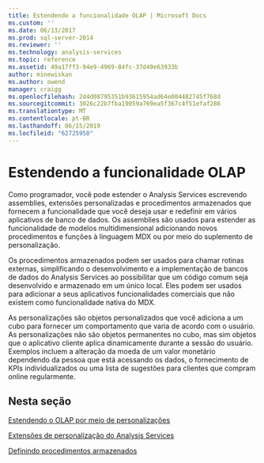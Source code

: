 ```yaml
---
title: Estendendo a funcionalidade OLAP | Microsoft Docs
ms.custom: ''
ms.date: 06/13/2017
ms.prod: sql-server-2014
ms.reviewer: ''
ms.technology: analysis-services
ms.topic: reference
ms.assetid: 49a17ff3-94e9-4969-84fc-37d49e63933b
author: minewiskan
ms.author: owend
manager: craigg
ms.openlocfilehash: 2d4d08795351b93615954ad64e004482745f768d
ms.sourcegitcommit: 3026c22b7fba19059a769ea5f367c4f51efaf286
ms.translationtype: MT
ms.contentlocale: pt-BR
ms.lasthandoff: 06/15/2019
ms.locfileid: "62725950"
---
```

# <a name="extending-olap-functionality"></a>Estendendo a funcionalidade OLAP
  Como programador, você pode estender o Analysis Services escrevendo assemblies, extensões personalizadas e procedimentos armazenados que fornecem a funcionalidade que você deseja usar e redefinir em vários aplicativos de banco de dados. Os assemblies são usados para estender as funcionalidade de modelos multidimensional adicionando novos procedimentos e funções à linguagem MDX ou por meio do suplemento de personalização.  
  
 Os procedimentos armazenados podem ser usados para chamar rotinas externas, simplificando o desenvolvimento e a implementação de bancos de dados do Analysis Services ao possibilitar que um código comum seja desenvolvido e armazenado em um único local. Eles podem ser usados para adicionar a seus aplicativos funcionalidades comerciais que não existem como funcionalidade nativa do MDX.  
  
 As personalizações são objetos personalizados que você adiciona a um cubo para fornecer um comportamento que varia de acordo com o usuário. As personalizações não são objetos permanentes no cubo, mas sim objetos que o aplicativo cliente aplica dinamicamente durante a sessão do usuário. Exemplos incluem a alteração da moeda de um valor monetário dependendo da pessoa que está acessando os dados, o fornecimento de KPIs individualizados ou uma lista de sugestões para clientes que compram online regularmente.  
  
## <a name="in-this-section"></a>Nesta seção  
 [Estendendo o OLAP por meio de personalizações](extending-olap-through-personalizations.md)  
  
 [Extensões de personalização do Analysis Services](analysis-services-personalization-extensions.md)  
  
 [Definindo procedimentos armazenados](../../multidimensional-models-extending-olap-stored-procedures/defining-stored-procedures.md)  
  
  
